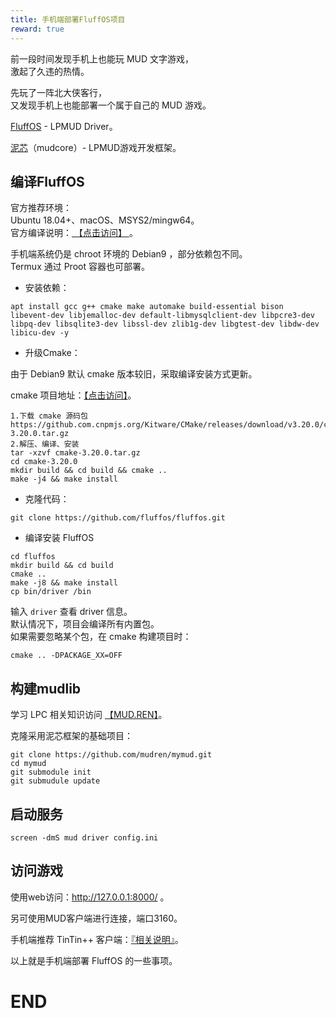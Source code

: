 ```yaml
---
title: 手机端部署FluffOS项目
reward: true
---
```


前一段时间发现手机上也能玩 MUD 文字游戏，  
激起了久违的热情。

先玩了一阵北大侠客行，  
又发现手机上也能部署一个属于自己的 MUD 游戏。

[FluffOS](https://github.com/fluffos/fluffos) - LPMUD Driver。

[泥芯](https://github.com/oiuv/mudcore)（mudcore）- LPMUD游戏开发框架。

<!--more-->

## 编译FluffOS

官方推荐环境：  
Ubuntu 18.04+、macOS、MSYS2/mingw64。  
官方编译说明：[ 【点击访问】 ](https://www.fluffos.info/build.html)。

手机端系统仍是 chroot 环境的 Debian9 ，部分依赖包不同。   
Termux 通过 Proot 容器也可部署。 

- 安装依赖： 
 
```
apt install gcc g++ cmake make automake build-essential bison libevent-dev libjemalloc-dev default-libmysqlclient-dev libpcre3-dev libpq-dev libsqlite3-dev libssl-dev zlib1g-dev libgtest-dev libdw-dev libicu-dev -y
```

- 升级Cmake：

由于 Debian9 默认 cmake 版本较旧，采取编译安装方式更新。

cmake 项目地址：[【点击访问】](https://github.com/Kitware/CMake/releases)。

```
1.下载 cmake 源码包
https://github.com.cnpmjs.org/Kitware/CMake/releases/download/v3.20.0/cmake-3.20.0.tar.gz
2.解压、编译、安装
tar -xzvf cmake-3.20.0.tar.gz
cd cmake-3.20.0
mkdir build && cd build && cmake ..
make -j4 && make install
```

- 克隆代码： 

```
git clone https://github.com/fluffos/fluffos.git
```

- 编译安装 FluffOS

```
cd fluffos
mkdir build && cd build
cmake ..
make -j8 && make install
cp bin/driver /bin
```

输入 `driver` 查看 driver 信息。  
默认情况下，项目会编译所有内置包。  
如果需要忽略某个包，在 cmake 构建项目时：  

```
cmake .. -DPACKAGE_XX=OFF
```

## 构建mudlib

学习 LPC 相关知识访问 [【MUD.REN】](https://bbs.mud.ren/)。

克隆采用泥芯框架的基础项目：
```
git clone https://github.com/mudren/mymud.git
cd mymud
git submodule init
git submudule update
```

## 启动服务

```
screen -dmS mud driver config.ini
```

## 访问游戏

使用web访问：http://127.0.0.1:8000/ 。

另可使用MUD客户端进行连接，端口3160。

手机端推荐 TinTin++ 客户端：[『相关说明』](https://github.com/zixijian/tt)。

以上就是手机端部署 FluffOS 的一些事项。

# END
